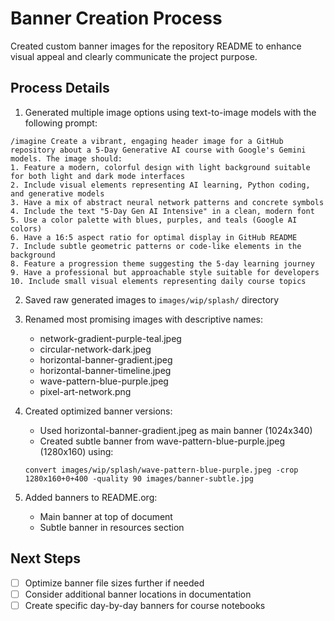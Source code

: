 # Banner Creation Process

Created custom banner images for the repository README to enhance visual appeal and clearly communicate the project purpose.

## Process Details
1. Generated multiple image options using text-to-image models with the following prompt:
```
/imagine Create a vibrant, engaging header image for a GitHub repository about a 5-Day Generative AI course with Google's Gemini models. The image should:
1. Feature a modern, colorful design with light background suitable for both light and dark mode interfaces
2. Include visual elements representing AI learning, Python coding, and generative models
3. Have a mix of abstract neural network patterns and concrete symbols
4. Include the text "5-Day Gen AI Intensive" in a clean, modern font
5. Use a color palette with blues, purples, and teals (Google AI colors)
6. Have a 16:5 aspect ratio for optimal display in GitHub README
7. Include subtle geometric patterns or code-like elements in the background
8. Feature a progression theme suggesting the 5-day learning journey
9. Have a professional but approachable style suitable for developers
10. Include small visual elements representing daily course topics
```

2. Saved raw generated images to `images/wip/splash/` directory
3. Renamed most promising images with descriptive names:
   - network-gradient-purple-teal.jpeg
   - circular-network-dark.jpeg
   - horizontal-banner-gradient.jpeg
   - horizontal-banner-timeline.jpeg
   - wave-pattern-blue-purple.jpeg
   - pixel-art-network.png

4. Created optimized banner versions:
   - Used horizontal-banner-gradient.jpeg as main banner (1024x340)
   - Created subtle banner from wave-pattern-blue-purple.jpeg (1280x160) using:
   ```
   convert images/wip/splash/wave-pattern-blue-purple.jpeg -crop 1280x160+0+400 -quality 90 images/banner-subtle.jpg
   ```

5. Added banners to README.org:
   - Main banner at top of document
   - Subtle banner in resources section

## Next Steps
- [ ] Optimize banner file sizes further if needed
- [ ] Consider additional banner locations in documentation 
- [ ] Create specific day-by-day banners for course notebooks